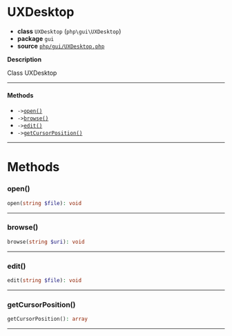 # UXDesktop

- **class** `UXDesktop` (`php\gui\UXDesktop`)
- **package** `gui`
- **source** [`php/gui/UXDesktop.php`](./src/main/resources/JPHP-INF/sdk/php/gui/UXDesktop.php)

**Description**

Class UXDesktop

---

#### Methods

- `->`[`open()`](#method-open)
- `->`[`browse()`](#method-browse)
- `->`[`edit()`](#method-edit)
- `->`[`getCursorPosition()`](#method-getcursorposition)

---
# Methods

<a name="method-open"></a>

### open()
```php
open(string $file): void
```

---

<a name="method-browse"></a>

### browse()
```php
browse(string $uri): void
```

---

<a name="method-edit"></a>

### edit()
```php
edit(string $file): void
```

---

<a name="method-getcursorposition"></a>

### getCursorPosition()
```php
getCursorPosition(): array
```

---
